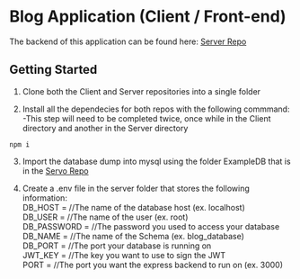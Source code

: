 # Blog Application (Client / Front-end)

The backend of this application can be found here: [Server Repo](https://github.com/JohnnyParra/BVTCA-Final-Project-Server)

## Getting Started
1. Clone both the Client and Server repositories into a single folder

2. Install all the dependecies for both repos with the following commmand: <br>
     -This step will need to be completed twice, once while in the Client directory and another in the Server directory
```
npm i
```

3. Import the database dump into mysql using the folder ExampleDB that is in the [Servo Repo](https://github.com/JohnnyParra/BVTCA-Final-Project-Server)

4. Create a .env file in the server folder that stores the following information:  <br>
DB_HOST      = //The name of the database host (ex. localhost)  
DB_USER      = //The name of the user (ex. root)  
DB_PASSWORD  = //The password you used to access your database  
DB_NAME      = //The name of the Schema (ex. blog_database)  
DB_PORT      = //The port your database is running on  
JWT_KEY      = //The key you want to use to sign the JWT  
PORT         = //The port you want the express backend to run on (ex. 3000)  
